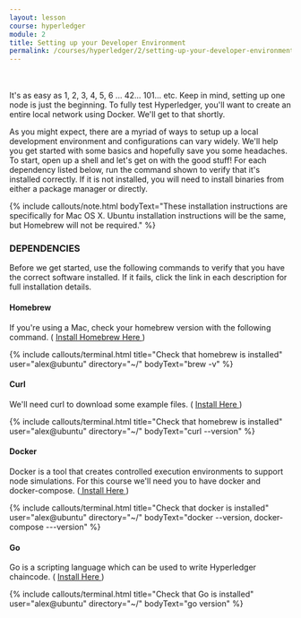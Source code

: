 ```yaml
---
layout: lesson
course: hyperledger
module: 2
title: Setting up your Developer Environment
permalink: /courses/hyperledger/2/setting-up-your-developer-environment/
---
```

<br>
<br>
<span class="openingParagraph">It's as easy as 1, 2, 3, 4, 5, 6 ... 42... 101... etc.</span>
Keep in mind, setting up one node is just the beginning. To fully test Hyperledger, you'll want to create an entire local network using Docker. We'll get to that shortly.

As you might expect, there are a myriad of ways to setup up a local development environment and configurations can vary widely. We'll help you get started with some basics and hopefully save you some headaches. To start, open up a shell and let's get on with the good stuff! For each dependency listed below, run the command shown to verify that it's installed correctly. If it is not installed, you will need to install binaries from either a package manager or directly.

{% include callouts/note.html
	bodyText="These installation instructions are specifically for Mac OS X. Ubuntu installation instructions will be the same, but Homebrew will not be required."
%}

<h3>DEPENDENCIES</h3>
Before we get started, use the following commands to verify that you have the correct software installed. If it fails, click the link in each description for full installation details. 

<h4>Homebrew</h4>
If you're using a Mac, check your homebrew version with the following command. ( <a href="https://brew.sh/">Install Homebrew Here </a>)

{% include callouts/terminal.html
	title="Check that homebrew is installed"
	user="alex@ubuntu"
	directory="~/"
	bodyText="brew -v"
%}     

<h4>Curl</h4>
We'll need curl to download some example files. ( 
<a href="https://curl.haxx.se/download.html"> Install Here </a>)

{% include callouts/terminal.html
	title="Check that homebrew is installed"
	user="alex@ubuntu"
	directory="~/"
	bodyText="curl --version"
%}     

<h4>Docker</h4>
Docker is a tool that creates controlled execution environments to support node simulations.
For this course we'll need you to have docker and docker-compose. (<a href="https://www.docker.com/"> Install Here </a>)

{% include callouts/terminal.html
	title="Check that docker is installed"
	user="alex@ubuntu"
	directory="~/"
	bodyText="docker --version, docker-compose ---version"
%}     

<h4>Go</h4>
Go is a scripting language which can be used to write Hyperledger chaincode. ( <a href="https://golang.org/doc/install">Install Here </a>)

{% include callouts/terminal.html
	title="Check that Go is installed"
	user="alex@ubuntu"
	directory="~/"
	bodyText="go version"
%}   
